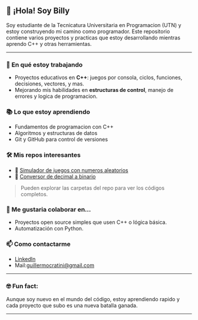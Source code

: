 ## 👋 ¡Hola! Soy Billy

Soy estudiante de la Tecnicatura Universitaria en Programacion (UTN) y estoy construyendo mi camino como programador. Este repositorio contiene varios proyectos y practicas que estoy desarrollando mientras aprendo C++ y otras herramientas.

---

### 🚀 En qué estoy trabajando
- Proyectos educativos en **C++**: juegos por consola, ciclos, funciones, decisiones, vectores, y mas.
- Mejorando mis habilidades en **estructuras de control**, manejo de errores y logica de programacion.

### 📚 Lo que estoy aprendiendo
- Fundamentos de programacion con C++
- Algoritmos y estructuras de datos
- Git y GitHub para control de versiones

### 🛠️ Mis repos interesantes
- 🎲 [Simulador de juegos con numeros aleatorios](#)
- 🔢 [Conversor de decimal a binario](#)
> Pueden explorar las carpetas del repo para ver los códigos completos.

### 🤝 Me gustaria colaborar en...
- Proyectos open source simples que usen C++ o lógica básica.
- Automatización con Python.

### 📫 Como contactarme
- [LinkedIn](https://www.linkedin.com/in/guillermo-caratini-79975120b/) 
- Mail:guillermocratini@gmail.com

---

### 🤓 Fun fact:
Aunque soy nuevo en el mundo del código, estoy aprendiendo rapido y cada proyecto que subo es una nueva batalla ganada.

---
